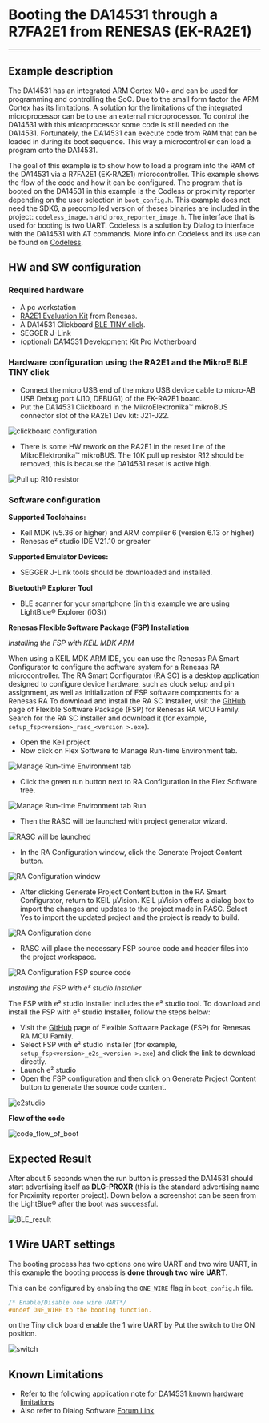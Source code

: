 
# Booting the DA14531 through a R7FA2E1 from RENESAS (EK-RA2E1)

---
## Example description

The DA14531 has an integrated ARM Cortex M0+ and can be used for programming and controlling the SoC. 
Due to the small form factor the ARM Cortex has its limitations. A solution for the limitations of the integrated microprocessor can be to use an external microprocessor. 
To control the DA14531 with this microprocessor some code is still needed on the DA14531. 
Fortunately, the DA14531 can execute code from RAM that can be loaded in during its boot sequence. 
This way a microcontroller can load a program onto the DA14531.

The goal of this example is to show how to load a program into the RAM of the DA14531 via a R7FA2E1 (EK-RA2E1) microcontroller. 
This example shows the flow of the code and how it can be configured. The program that is booted on the DA14531 in this example is the Codless or proximity reporter depending on the user selection in `boot_config.h`. 
This example does not need the SDK6, a precompiled version of theses binaries are included in the project: `codeless_image.h` and `prox_reporter_image.h`.
The interface that is used for booting is two UART. Codeless is a solution by Dialog to interface with the DA14531 with AT commands. 
More info on Codeless and its use can be found on [Codeless](https://www.dialog-semiconductor.com/products/smartbond-codeless-commands).


## HW and SW configuration

### Required hardware

- A pc workstation
- [RA2E1 Evaluation Kit](https://www.renesas.com/us/en/products/microcontrollers-microprocessors/ra-cortex-m-mcus/ek-ra2e1-evaluation-kit-ra2e1-mcu-group) from Renesas.
- A DA14531 Clickboard [BLE TINY click](https://www.mikroe.com/ble-tiny-click).
- SEGGER J-Link
- (optional) DA14531 Development Kit Pro Motherboard

### Hardware configuration using the RA2E1 and the MikroE BLE TINY click
- Connect the micro USB end of the micro USB device cable to micro-AB USB Debug port (J10, DEBUG1) of the EK-RA2E1 board.
- Put the DA14531 Clickboard in the MikroElektronika™ mikroBUS connector slot of the RA2E1 Dev kit: J21-J22.

![clickboard configuration](assets/clickboard.jpg)
- There is some HW rework on the RA2E1 in the reset line of the MikroElektronika™ mikroBUS. The 10K pull up resistor R12 should be removed, this is because the DA14531 reset is active high.

![Pull up R10 resistor ](assets/r10resitor.jpg)

### Software configuration

**Supported Toolchains:**

- Keil MDK (v5.36 or higher) and ARM compiler 6 (version 6.13 or higher) 
- Renesas e² studio IDE V21.10 or greater

**Supported Emulator Devices:**

- SEGGER J-Link tools should be downloaded and installed.

**Bluetooth® Explorer Tool**

- BLE scanner for your smartphone (in this example we are using LightBlue® Explorer (iOS))

**Renesas Flexible Software Package (FSP) Installation**

*Installing the FSP with KEIL MDK ARM*

When using a KEIL MDK ARM IDE, you can use the Renesas RA Smart Configurator to configure the software system for a Renesas RA microcontroller. 
The RA Smart Configurator (RA SC) is a desktop application designed to configure device hardware, such as clock setup and pin assignment, as well as initialization of FSP software components for a Renesas RA
To download and install the RA SC Installer, visit the [GitHub](https://github.com/renesas/fsp/releases) page of Flexible Software Package (FSP) for Renesas RA MCU Family.
Search for the RA SC installer and download it (for example, `setup_fsp<version>_rasc_<version >.exe`).

- Open the Keil project
- Now click on Flex Software to Manage Run-time Environment tab.

![Manage Run-time Environment tab ](assets/KEIL_STEP1.jpg)

- Click the green run button next to RA Configuration in the Flex Software tree. 

![Manage Run-time Environment tab Run](assets/KEIL_STEP2.jpg)

- Then the RASC will be launched with project generator wizard.

![RASC will be launched](assets/KEIL_STEP3.jpg)

- In the RA Configuration window, click the Generate Project Content button.

![RA Configuration window](assets/KEIL_STEP4.jpg)

- After clicking Generate Project Content button in the RA Smart Configurator, return to KEIL μVision. 
KEIL μVision offers a dialog box to import the changes and updates to the project made in RASC. Select Yes to import the updated project and the project is ready to build.

![RA Configuration done](assets/KEIL_STEP5.jpg)

- RASC will place the necessary FSP source code and header files into the project workspace.

![RA Configuration FSP source code](assets/KEIL_STEP6.jpg)

*Installing the FSP with e² studio Installer*

The FSP with e² studio Installer includes the e² studio tool. To download and install the FSP with e² studio Installer, follow the steps below:

- Visit the [GitHub](https://github.com/renesas/fsp/releases) page of Flexible Software Package (FSP) for Renesas RA MCU Family.
- Select FSP with e² studio Installer (for example, `setup_fsp<version>_e2s_<version >.exe`) and click the link to download directly.
- Launch e² studio 
- Open the FSP configuration and then click on Generate Project Content button to generate the source code content.

![e2studio](assets/e2studio.jpg)

**Flow of the code**

![code_flow_of_boot](assets/boot_flow.png)


## Expected Result

After about 5 seconds when the run button is pressed the DA14531 should start advertising itself as **DLG-PROXR** (this is the standard advertising name for Proximity reporter project). 
Down below a screenshot can be seen from the LightBlue® after the boot was successful.

![BLE_result](assets/result.jpg)

## 1 Wire UART settings

The booting process has two options one wire UART and two wire UART, in this example the booting process is **done through two wire UART**. 

This can be configured by enabling the `ONE_WIRE` flag in `boot_config.h` file.

```c
/* Enable/Disable one wire UART*/
#undef ONE_WIRE to the booting function.
```
on the Tiny click board enable the 1 wire UART by Put the switch to the ON position.

![switch](assets/switch.jpg)


## Known Limitations

- Refer to the following application note for DA14531 known [hardware limitations](https://www.dialog-semiconductor.com/da14531_HW_Limitation)
- Also refer to Dialog Software [Forum Link](https://support.dialog-semiconductor.com/forum)